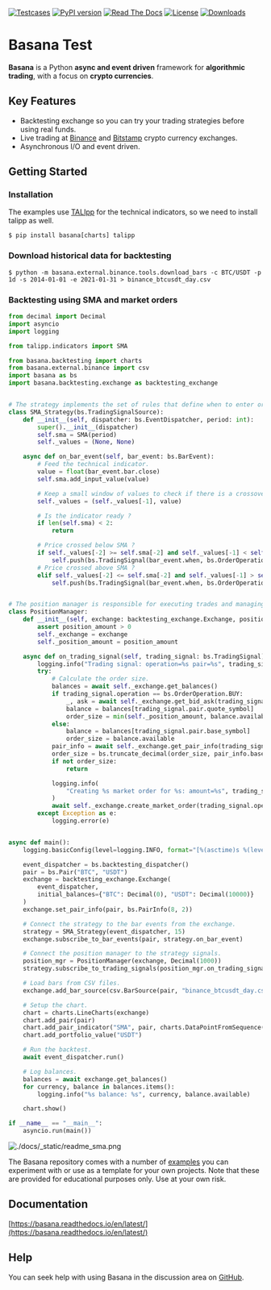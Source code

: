 [![Testcases](https://github.com/gbeced/basana/actions/workflows/runtests.yml/badge.svg?branch=master)](https://github.com/gbeced/basana/actions/workflows/runtests.yml)
[![PyPI version](https://badge.fury.io/py/basana.svg)](https://badge.fury.io/py/basana)
[![Read The Docs](https://readthedocs.org/projects/basana/badge/?version=latest)](https://basana.readthedocs.io/en/latest/)
[![License](https://img.shields.io/badge/License-Apache%202.0-blue.svg)](https://opensource.org/licenses/Apache-2.0)
[![Downloads](https://static.pepy.tech/badge/basana/month)](https://pepy.tech/project/basana)

# Basana Test

**Basana** is a Python **async and event driven** framework for **algorithmic trading**, with a focus on **crypto currencies**.

## Key Features

* Backtesting exchange so you can try your trading strategies before using real funds.
* Live trading at [Binance](https://www.binance.com/) and [Bitstamp](https://www.bitstamp.net/) crypto currency exchanges.
* Asynchronous I/O and event driven.

## Getting Started

### Installation

The examples use [TALIpp](https://github.com/nardew/talipp) for the technical indicators, so we need to install talipp as well.

```
$ pip install basana[charts] talipp
```

### Download historical data for backtesting

```
$ python -m basana.external.binance.tools.download_bars -c BTC/USDT -p 1d -s 2014-01-01 -e 2021-01-31 > binance_btcusdt_day.csv
```

### Backtesting using SMA and market orders

```python
from decimal import Decimal
import asyncio
import logging

from talipp.indicators import SMA

from basana.backtesting import charts
from basana.external.binance import csv
import basana as bs
import basana.backtesting.exchange as backtesting_exchange


# The strategy implements the set of rules that define when to enter or exit a trade based on market conditions.
class SMA_Strategy(bs.TradingSignalSource):
    def __init__(self, dispatcher: bs.EventDispatcher, period: int):
        super().__init__(dispatcher)
        self.sma = SMA(period)
        self._values = (None, None)

    async def on_bar_event(self, bar_event: bs.BarEvent):
        # Feed the technical indicator.
        value = float(bar_event.bar.close)
        self.sma.add_input_value(value)

        # Keep a small window of values to check if there is a crossover.
        self._values = (self._values[-1], value)

        # Is the indicator ready ?
        if len(self.sma) < 2:
            return

        # Price crossed below SMA ?
        if self._values[-2] >= self.sma[-2] and self._values[-1] < self.sma[-1]:
            self.push(bs.TradingSignal(bar_event.when, bs.OrderOperation.SELL, bar_event.bar.pair))
        # Price crossed above SMA ?
        elif self._values[-2] <= self.sma[-2] and self._values[-1] > self.sma[-1]:
            self.push(bs.TradingSignal(bar_event.when, bs.OrderOperation.BUY, bar_event.bar.pair))


# The position manager is responsible for executing trades and managing positions.
class PositionManager:
    def __init__(self, exchange: backtesting_exchange.Exchange, position_amount: Decimal):
        assert position_amount > 0
        self._exchange = exchange
        self._position_amount = position_amount

    async def on_trading_signal(self, trading_signal: bs.TradingSignal):
        logging.info("Trading signal: operation=%s pair=%s", trading_signal.operation, trading_signal.pair)
        try:
            # Calculate the order size.
            balances = await self._exchange.get_balances()
            if trading_signal.operation == bs.OrderOperation.BUY:
                _, ask = await self._exchange.get_bid_ask(trading_signal.pair)
                balance = balances[trading_signal.pair.quote_symbol]
                order_size = min(self._position_amount, balance.available) / ask
            else:
                balance = balances[trading_signal.pair.base_symbol]
                order_size = balance.available
            pair_info = await self._exchange.get_pair_info(trading_signal.pair)
            order_size = bs.truncate_decimal(order_size, pair_info.base_precision)
            if not order_size:
                return

            logging.info(
                "Creating %s market order for %s: amount=%s", trading_signal.operation, trading_signal.pair, order_size
            )
            await self._exchange.create_market_order(trading_signal.operation, trading_signal.pair, order_size)
        except Exception as e:
            logging.error(e)


async def main():
    logging.basicConfig(level=logging.INFO, format="[%(asctime)s %(levelname)s] %(message)s")

    event_dispatcher = bs.backtesting_dispatcher()
    pair = bs.Pair("BTC", "USDT")
    exchange = backtesting_exchange.Exchange(
        event_dispatcher,
        initial_balances={"BTC": Decimal(0), "USDT": Decimal(10000)}
    )
    exchange.set_pair_info(pair, bs.PairInfo(8, 2))

    # Connect the strategy to the bar events from the exchange.
    strategy = SMA_Strategy(event_dispatcher, 15)
    exchange.subscribe_to_bar_events(pair, strategy.on_bar_event)

    # Connect the position manager to the strategy signals.
    position_mgr = PositionManager(exchange, Decimal(1000))
    strategy.subscribe_to_trading_signals(position_mgr.on_trading_signal)

    # Load bars from CSV files.
    exchange.add_bar_source(csv.BarSource(pair, "binance_btcusdt_day.csv", "1d"))

    # Setup the chart.
    chart = charts.LineCharts(exchange)
    chart.add_pair(pair)
    chart.add_pair_indicator("SMA", pair, charts.DataPointFromSequence(strategy.sma))
    chart.add_portfolio_value("USDT")

    # Run the backtest.
    await event_dispatcher.run()

    # Log balances.
    balances = await exchange.get_balances()
    for currency, balance in balances.items():
        logging.info("%s balance: %s", currency, balance.available)

    chart.show()

if __name__ == "__main__":
    asyncio.run(main())
```

![./docs/_static/readme_sma.png](./docs/_static/readme_sma.png)

The Basana repository comes with a number of [examples](./samples) you can experiment with or use as a template for your own projects.
Note that these are provided for educational purposes only. Use at your own risk.

## Documentation

[https://basana.readthedocs.io/en/latest/](https://basana.readthedocs.io/en/latest/)

## Help

You can seek help with using Basana in the discussion area on [GitHub](https://github.com/gbeced/basana/discussions).
